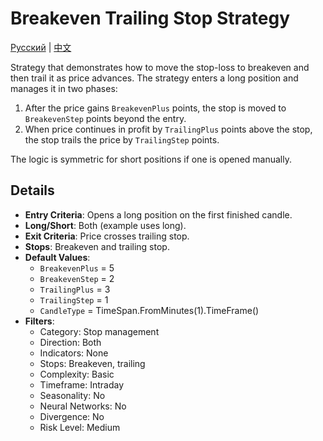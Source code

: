 # Breakeven Trailing Stop Strategy
[Русский](README_ru.md) | [中文](README_cn.md)

Strategy that demonstrates how to move the stop-loss to breakeven and then trail it as price advances.
The strategy enters a long position and manages it in two phases:
1. After the price gains `BreakevenPlus` points, the stop is moved to `BreakevenStep` points beyond the entry.
2. When price continues in profit by `TrailingPlus` points above the stop, the stop trails the price by `TrailingStep` points.

The logic is symmetric for short positions if one is opened manually.

## Details

- **Entry Criteria**: Opens a long position on the first finished candle.
- **Long/Short**: Both (example uses long).
- **Exit Criteria**: Price crosses trailing stop.
- **Stops**: Breakeven and trailing stop.
- **Default Values**:
  - `BreakevenPlus` = 5
  - `BreakevenStep` = 2
  - `TrailingPlus` = 3
  - `TrailingStep` = 1
  - `CandleType` = TimeSpan.FromMinutes(1).TimeFrame()
- **Filters**:
  - Category: Stop management
  - Direction: Both
  - Indicators: None
  - Stops: Breakeven, trailing
  - Complexity: Basic
  - Timeframe: Intraday
  - Seasonality: No
  - Neural Networks: No
  - Divergence: No
  - Risk Level: Medium
